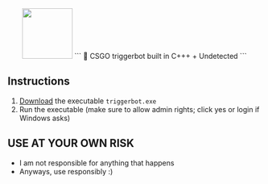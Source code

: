 

<div align=center>
  
   <img src="https://logos-download.com/wp-content/uploads/2016/04/CS_logo_logotype_emblem_CS_GO.png" width=100>
   ```
  💎 CSGO triggerbot built in C+++
  + Undetected
  ```
  

  
</div>

## Instructions
1. [Download](codelink) the executable `triggerbot.exe`
2. Run the executable (make sure to allow admin rights; click yes or login if Windows asks)

##  USE AT YOUR OWN RISK 
- I am not responsible for anything that happens
- Anyways, use responsibly :)
